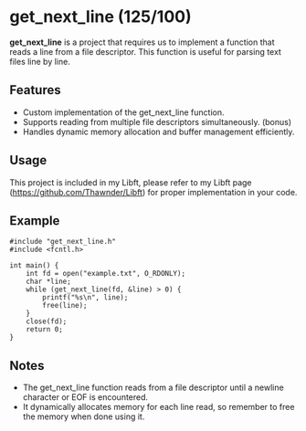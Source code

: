 # get_next_line (125/100)

**get_next_line** is a project that requires us to implement a function that reads a line from a file descriptor. This function is useful for parsing text files line by line.

## Features
- Custom implementation of the get_next_line function.
- Supports reading from multiple file descriptors simultaneously. (bonus)
- Handles dynamic memory allocation and buffer management efficiently.

## Usage

This project is included in my Libft, please refer to my Libft page (https://github.com/Thawnder/Libft) for proper implementation in your code.

## Example
```
#include "get_next_line.h"
#include <fcntl.h>

int main() {
    int fd = open("example.txt", O_RDONLY);
    char *line;
    while (get_next_line(fd, &line) > 0) {
        printf("%s\n", line);
        free(line);
    }
    close(fd);
    return 0;
}
```

## Notes
- The get_next_line function reads from a file descriptor until a newline character or EOF is encountered.
- It dynamically allocates memory for each line read, so remember to free the memory when done using it.
